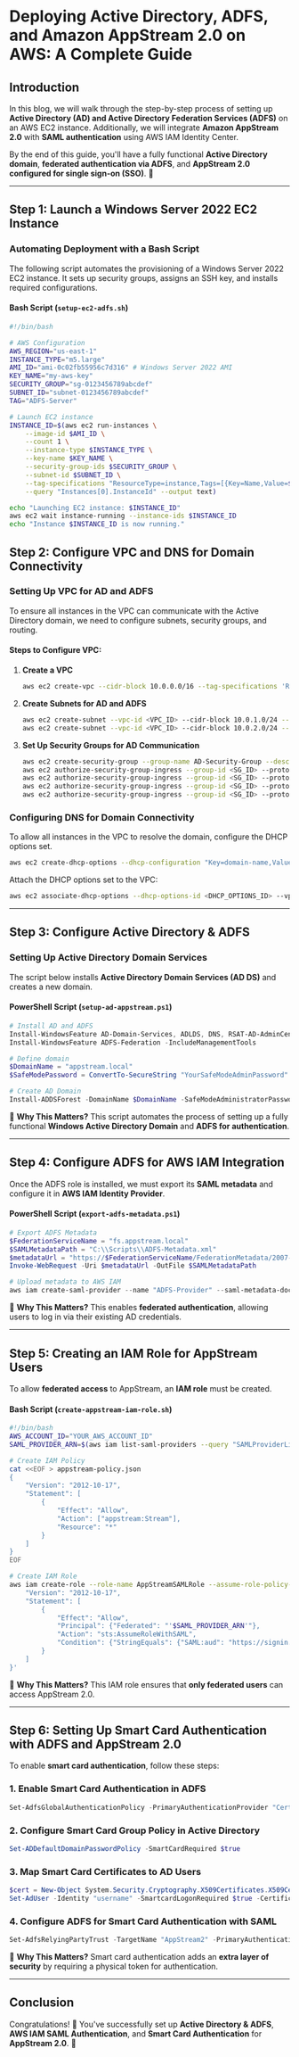 # Deploying Active Directory, ADFS, and Amazon AppStream 2.0 on AWS: A Complete Guide

## Introduction

In this blog, we will walk through the step-by-step process of setting up **Active Directory (AD) and Active Directory Federation Services (ADFS)** on an AWS EC2 instance. Additionally, we will integrate **Amazon AppStream 2.0** with **SAML authentication** using AWS IAM Identity Center.

By the end of this guide, you'll have a fully functional **Active Directory domain**, **federated authentication via ADFS**, and **AppStream 2.0 configured for single sign-on (SSO)**. 🚀

---

## Step 1: Launch a Windows Server 2022 EC2 Instance

### Automating Deployment with a Bash Script

The following script automates the provisioning of a Windows Server 2022 EC2 instance. It sets up security groups, assigns an SSH key, and installs required configurations.

#### **Bash Script (`setup-ec2-adfs.sh`)**

```bash
#!/bin/bash

# AWS Configuration
AWS_REGION="us-east-1"
INSTANCE_TYPE="m5.large"
AMI_ID="ami-0c02fb55956c7d316" # Windows Server 2022 AMI
KEY_NAME="my-aws-key"
SECURITY_GROUP="sg-0123456789abcdef"
SUBNET_ID="subnet-0123456789abcdef"
TAG="ADFS-Server"

# Launch EC2 instance
INSTANCE_ID=$(aws ec2 run-instances \
    --image-id $AMI_ID \
    --count 1 \
    --instance-type $INSTANCE_TYPE \
    --key-name $KEY_NAME \
    --security-group-ids $SECURITY_GROUP \
    --subnet-id $SUBNET_ID \
    --tag-specifications "ResourceType=instance,Tags=[{Key=Name,Value=$TAG}]" \
    --query "Instances[0].InstanceId" --output text)

echo "Launching EC2 instance: $INSTANCE_ID"
aws ec2 wait instance-running --instance-ids $INSTANCE_ID
echo "Instance $INSTANCE_ID is now running."
```
## Step 2: Configure VPC and DNS for Domain Connectivity

### Setting Up VPC for AD and ADFS

To ensure all instances in the VPC can communicate with the Active Directory domain, we need to configure subnets, security groups, and routing.

#### **Steps to Configure VPC:**

1. **Create a VPC**
   ```bash
   aws ec2 create-vpc --cidr-block 10.0.0.0/16 --tag-specifications 'ResourceType=vpc,Tags=[{Key=Name,Value=AD-VPC}]'
   ```
2. **Create Subnets for AD and ADFS**
   ```bash
   aws ec2 create-subnet --vpc-id <VPC_ID> --cidr-block 10.0.1.0/24 --availability-zone us-east-1a
   aws ec2 create-subnet --vpc-id <VPC_ID> --cidr-block 10.0.2.0/24 --availability-zone us-east-1b
   ```
3. **Set Up Security Groups for AD Communication**
   ```bash
   aws ec2 create-security-group --group-name AD-Security-Group --description "Security group for Active Directory" --vpc-id <VPC_ID>
   aws ec2 authorize-security-group-ingress --group-id <SG_ID> --protocol tcp --port 53 --cidr 10.0.0.0/16
   aws ec2 authorize-security-group-ingress --group-id <SG_ID> --protocol tcp --port 389 --cidr 10.0.0.0/16
   aws ec2 authorize-security-group-ingress --group-id <SG_ID> --protocol tcp --port 636 --cidr 10.0.0.0/16
   aws ec2 authorize-security-group-ingress --group-id <SG_ID> --protocol tcp --port 443 --cidr 0.0.0.0/0 # Required for user authentication
   ```

### Configuring DNS for Domain Connectivity

To allow all instances in the VPC to resolve the domain, configure the DHCP options set.

```bash
aws ec2 create-dhcp-options --dhcp-configuration "Key=domain-name,Values=appstream.local" "Key=domain-name-servers,Values=10.0.1.10"
```

Attach the DHCP options set to the VPC:

```bash
aws ec2 associate-dhcp-options --dhcp-options-id <DHCP_OPTIONS_ID> --vpc-id <VPC_ID>
```
---

## Step 3: Configure Active Directory & ADFS

### Setting Up Active Directory Domain Services

The script below installs **Active Directory Domain Services (AD DS)** and creates a new domain.

#### **PowerShell Script (`setup-ad-appstream.ps1`)**

```powershell
# Install AD and ADFS
Install-WindowsFeature AD-Domain-Services, ADLDS, DNS, RSAT-AD-AdminCenter, RSAT-AD-PowerShell -IncludeManagementTools
Install-WindowsFeature ADFS-Federation -IncludeManagementTools

# Define domain
$DomainName = "appstream.local"
$SafeModePassword = ConvertTo-SecureString "YourSafeModeAdminPassword" -AsPlainText -Force

# Create AD Domain
Install-ADDSForest -DomainName $DomainName -SafeModeAdministratorPassword $SafeModePassword -Force
```

🔹 **Why This Matters?** This script automates the process of setting up a fully functional **Windows Active Directory Domain** and **ADFS for authentication**.

---

## Step 4: Configure ADFS for AWS IAM Integration

Once the ADFS role is installed, we must export its **SAML metadata** and configure it in **AWS IAM Identity Provider**.

#### **PowerShell Script (`export-adfs-metadata.ps1`)**

```powershell
# Export ADFS Metadata
$FederationServiceName = "fs.appstream.local"
$SAMLMetadataPath = "C:\\Scripts\\ADFS-Metadata.xml"
$metadataUrl = "https://$FederationServiceName/FederationMetadata/2007-06/FederationMetadata.xml"
Invoke-WebRequest -Uri $metadataUrl -OutFile $SAMLMetadataPath

# Upload metadata to AWS IAM
aws iam create-saml-provider --name "ADFS-Provider" --saml-metadata-document file://$SAMLMetadataPath
```

🔹 **Why This Matters?** This enables **federated authentication**, allowing users to log in via their existing AD credentials.

---

## Step 5: Creating an IAM Role for AppStream Users

To allow **federated access** to AppStream, an **IAM role** must be created.

#### **Bash Script (`create-appstream-iam-role.sh`)**

```bash
#!/bin/bash
AWS_ACCOUNT_ID="YOUR_AWS_ACCOUNT_ID"
SAML_PROVIDER_ARN=$(aws iam list-saml-providers --query "SAMLProviderList[0].Arn" --output text)

# Create IAM Policy
cat <<EOF > appstream-policy.json
{
    "Version": "2012-10-17",
    "Statement": [
        {
            "Effect": "Allow",
            "Action": ["appstream:Stream"],
            "Resource": "*"
        }
    ]
}
EOF

# Create IAM Role
aws iam create-role --role-name AppStreamSAMLRole --assume-role-policy-document '{
    "Version": "2012-10-17",
    "Statement": [
        {
            "Effect": "Allow",
            "Principal": {"Federated": "'$SAML_PROVIDER_ARN'"},
            "Action": "sts:AssumeRoleWithSAML",
            "Condition": {"StringEquals": {"SAML:aud": "https://signin.aws.amazon.com/saml"}}
        }
    ]
}'
```

🔹 **Why This Matters?** This IAM role ensures that **only federated users** can access AppStream 2.0.

---

## Step 6: Setting Up Smart Card Authentication with ADFS and AppStream 2.0

To enable **smart card authentication**, follow these steps:

### **1. Enable Smart Card Authentication in ADFS**

```powershell
Set-AdfsGlobalAuthenticationPolicy -PrimaryAuthenticationProvider "CertificateAuthentication"
```

### **2. Configure Smart Card Group Policy in Active Directory**

```powershell
Set-ADDefaultDomainPasswordPolicy -SmartCardRequired $true
```

### **3. Map Smart Card Certificates to AD Users**

```powershell
$cert = New-Object System.Security.Cryptography.X509Certificates.X509Certificate2("C:\\PathToYourCert.cer")
Set-AdUser -Identity "username" -SmartcardLogonRequired $true -Certificates @{add=$cert.RawData}
```

### **4. Configure ADFS for Smart Card Authentication with SAML**

```powershell
Set-AdfsRelyingPartyTrust -TargetName "AppStream2" -PrimaryAuthenticationProvider "CertificateAuthentication"
```

🔹 **Why This Matters?** Smart card authentication adds an **extra layer of security** by requiring a physical token for authentication.

---

## Conclusion

Congratulations! 🎉 You've successfully set up **Active Directory & ADFS**, **AWS IAM SAML Authentication**, and **Smart Card Authentication** for **AppStream 2.0**. 🚀
